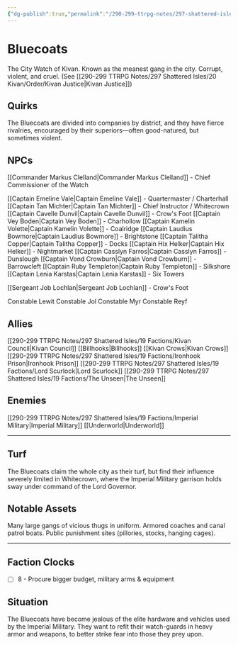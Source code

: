 ```yaml
---
{"dg-publish":true,"permalink":"/290-299-ttrpg-notes/297-shattered-isles/19-factions/bluecoats/"}
---
```



# Bluecoats

The City Watch of Kivan. Known as the meanest gang in the city. Corrupt, violent, and cruel.
(See [[290-299 TTRPG Notes/297 Shattered Isles/20 Kivan/Order/Kivan Justice\|Kivan Justice]])

## Quirks

The Bluecoats are divided into companies by district, and they have fierce rivalries, encouraged by their superiors—often good-natured, but sometimes violent.

## NPCs

[[Commander Markus Clelland\|Commander Markus Clelland]] - Chief Commissioner of the Watch

[[Captain Emeline Vale\|Captain Emeline Vale]] - Quartermaster / Charterhall
[[Captain Tan Michter\|Captain Tan Michter]] - Chief Instructor / Whitecrown
[[Captain Cavelle Dunvil\|Captain Cavelle Dunvil]] - Crow's Foot
[[Captain Vey Boden\|Captain Vey Boden]] - Charhollow
[[Captain Kamelin Volette\|Captain Kamelin Volette]] - Coalridge
[[Captain Laudius Bowmore\|Captain Laudius Bowmore]] - Brightstone
[[Captain Talitha Copper\|Captain Talitha Copper]] - Docks
[[Captain Hix Helker\|Captain Hix Helker]] - Nightmarket
[[Captain Casslyn Farros\|Captain Casslyn Farros]] - Dunslough
[[Captain Vond Crowburn\|Captain Vond Crowburn]] - Barrowcleft
[[Captain Ruby Templeton\|Captain Ruby Templeton]] - Silkshore
[[Captain Lenia Karstas\|Captain Lenia Karstas]] - Six Towers

[[Sergeant Job Lochlan\|Sergeant Job Lochlan]] - Crow's Foot

Constable Lewit
Constable Jol
Constable Myr
Constable Reyf

## Allies

[[290-299 TTRPG Notes/297 Shattered Isles/19 Factions/Kivan Council\|Kivan Council]]
[[Billhooks\|Billhooks]]
[[Kivan Crows\|Kivan Crows]]
[[290-299 TTRPG Notes/297 Shattered Isles/19 Factions/Ironhook Prison\|Ironhook Prison]]
[[290-299 TTRPG Notes/297 Shattered Isles/19 Factions/Lord Scurlock\|Lord Scurlock]]
[[290-299 TTRPG Notes/297 Shattered Isles/19 Factions/The Unseen\|The Unseen]]

## Enemies

[[290-299 TTRPG Notes/297 Shattered Isles/19 Factions/Imperial Military\|Imperial Military]]
[[Underworld\|Underworld]]

****

## Turf

The Bluecoats claim the whole city as their turf, but find their influence severely limited in Whitecrown, where the Imperial Military garrison holds sway under command of the Lord Governor.

## Notable Assets

Many large gangs of vicious thugs in uniform. Armored coaches and canal patrol boats. Public punishment sites (pillories, stocks, hanging cages).

****

## Faction Clocks

- [ ] 8 - Procure bigger budget, military arms & equipment

## Situation

The Bluecoats have become jealous of the elite hardware and vehicles used by the Imperial Military. They want to refit their watch-guards in heavy armor and weapons, to better strike fear into those they prey upon.